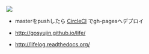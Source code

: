 ![](https://circleci.com/gh/gosyujin/life.svg?style=shield&circle-token=4a348ec3418d01a7126c67d095827b1bd4c5d226)

- masterをpushしたら [CircleCI](https://circleci.com/gh/gosyujin/life/tree/master) でgh-pagesへデプロイ

- http://gosyujin.github.io/life/
- http://lifelog.readthedocs.org/
